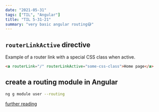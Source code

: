 ```yaml
---
date: "2021-05-31"
tags: ["TIL", "Angular"]
title: "TIL 5-31-21"
summary: "very basic angular routing😅"
---
```

## `routerLinkActive` directive
Example of a router link with a special CSS class when active.

```html
<a routerLink="/" routerLinkActive="some-css-class">Home page</a>
```

## create a routing module in Angular

```bash
ng g module user --routing
```

[further reading](https://johnpapa.net/introducing-angular-modules-routing-module/)